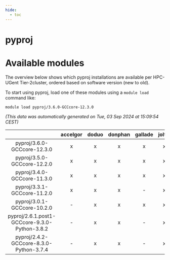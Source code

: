 ```yaml
---
hide:
  - toc
---
```


pyproj
======

# Available modules


The overview below shows which pyproj installations are available per HPC-UGent Tier-2cluster, ordered based on software version (new to old).

To start using pyproj, load one of these modules using a `module load` command like:

```shell
module load pyproj/3.6.0-GCCcore-12.3.0
```

*(This data was automatically generated on Tue, 03 Sep 2024 at 15:09:54 CEST)*  

| |accelgor|doduo|donphan|gallade|joltik|shinx|skitty|
| :---: | :---: | :---: | :---: | :---: | :---: | :---: | :---: |
|pyproj/3.6.0-GCCcore-12.3.0|x|x|x|x|x|x|x|
|pyproj/3.5.0-GCCcore-12.2.0|x|x|x|x|x|-|x|
|pyproj/3.4.0-GCCcore-11.3.0|x|x|x|x|x|-|x|
|pyproj/3.3.1-GCCcore-11.2.0|x|x|x|-|x|-|x|
|pyproj/3.0.1-GCCcore-10.2.0|-|x|x|x|x|-|x|
|pyproj/2.6.1.post1-GCCcore-9.3.0-Python-3.8.2|-|x|x|-|x|-|x|
|pyproj/2.4.2-GCCcore-8.3.0-Python-3.7.4|-|x|x|-|x|-|x|

